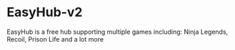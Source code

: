 # EasyHub-v2
EasyHub is a free hub supporting multiple games including: Ninja Legends, Recoil, Prison Life and a lot more
